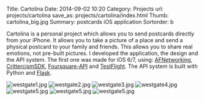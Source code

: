 Title: Cartolina
Date: 2014-09-02 10:20
Category: Projects
url: projects/cartolina
save_as: projects/cartolina/index.html
Thumb: cartolina_big.jpg
Summary: postcards iOS application
Sortorder: b


Cartolina is a personal project which allows you to send postcards directly from your iPhone. It allows you to take a picture of a place and send a physical postcard to your family and friends. This allows you to share real emotions, not pre-built pictures.
I developed the application, the design and the API system. The first one was made for iOS 6/7, using: [AFNetworking](https://github.com/AFNetworking/AFNetworking), [CrittercismSDK](https://www.crittercism.com/), [Foursquare-API](https://developer.foursquare.com/) and [TestFlight](http://testflightapp.com/). The API system is built with Python and [Flask](http://flask.pocoo.org/).

![westgate1.jpg](/images/projects/cartolina1.jpg)
![westgate2.jpg](/images/projects/cartolina2.jpg)
![westgate3.jpg](/images/projects/cartolina3.jpg)
![westgate4.jpg](/images/projects/cartolina4.jpg)
![westgate5.jpg](/images/projects/cartolina5.jpg)
![westgate5.jpg](/images/projects/cartolina6.jpg)
![westgate5.jpg](/images/projects/cartolina7.jpg)



